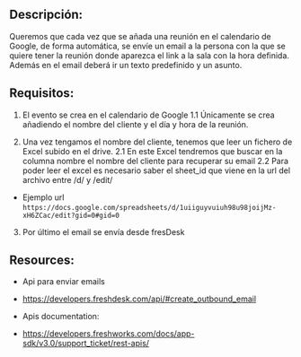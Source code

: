## Descripción:

Queremos que cada vez que se añada una reunión en el calendario de Google, de forma automática, se envíe
un email a la persona con la que se quiere tener la reunión donde aparezca el link a la sala con la hora
definida. Además en el email deberá ir un texto predefinido y un asunto.

## Requisitos:

1. El evento se crea en el calendario de Google
   1.1 Únicamente se crea añadiendo el nombre del cliente y el día y hora de la reunión.

2. Una vez tengamos el nombre del cliente, tenemos que leer un fichero de Excel subido en el drive.
   2.1 En este Excel tendremos que buscar en la columna nombre el nombre del cliente para recuperar su email
   2.2 Para poder leer el excel es necesario saber el sheet_id que viene en la url del archivo entre /d/ y /edit/

- Ejemplo url
  `https://docs.google.com/spreadsheets/d/1uiiguyvuiuh98u98joijMz-xH6ZCac/edit?gid=0#gid=0`

3. Por último el email se envía desde fresDesk

## Resources:

- Api para enviar emails

* https://developers.freshdesk.com/api/#create_outbound_email

- Apis documentation:

* https://developers.freshworks.com/docs/app-sdk/v3.0/support_ticket/rest-apis/

